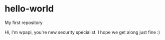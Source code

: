 # hello-world
My first repository

Hi,
I'm wpapi, you're new security specialist.
I hope we get along just fine :)

